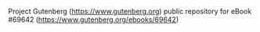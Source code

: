 Project Gutenberg (https://www.gutenberg.org) public repository for
eBook #69642 (https://www.gutenberg.org/ebooks/69642)
